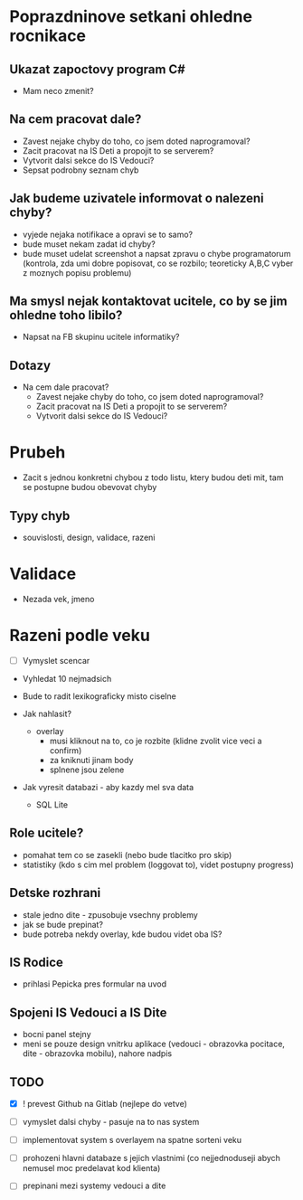 # Poprazdninove setkani ohledne rocnikace

## Ukazat zapoctovy program C#

- Mam neco zmenit?

## Na cem pracovat dale?

 - Zavest nejake chyby do toho, co jsem doted naprogramoval?
 - Zacit pracovat na IS Deti a propojit to se serverem?
 - Vytvorit dalsi sekce do IS Vedouci?
 - Sepsat podrobny seznam chyb

## Jak budeme uzivatele informovat o nalezeni chyby?

 - vyjede nejaka notifikace a opravi se to samo?
 - bude muset nekam zadat id chyby?
 - bude muset udelat screenshot a napsat zpravu o chybe programatorum (kontrola, zda umi dobre popisovat, co se rozbilo; teoreticky A,B,C vyber z moznych popisu problemu)

## Ma smysl nejak kontaktovat ucitele, co by se jim ohledne toho libilo?
- Napsat na FB skupinu ucitele informatiky?

## Dotazy
- Na cem dale pracovat?
  - Zavest nejake chyby do toho, co jsem doted naprogramoval?
  - Zacit pracovat na IS Deti a propojit to se serverem?
  - Vytvorit dalsi sekce do IS Vedouci?


# Prubeh

- Zacit s jednou konkretni chybou z todo listu, ktery budou deti mit, tam se postupne budou obevovat chyby



## Typy chyb
- souvislosti, design, validace, razeni

# Validace
- Nezada vek, jmeno


# Razeni podle veku
- [ ] Vymyslet scencar
- Vyhledat 10 nejmadsich
- Bude to radit lexikograficky misto ciselne


- Jak nahlasit?
  - overlay 
    - musi kliknout na to, co je rozbite (klidne zvolit vice veci a confirm)
    - za kniknuti jinam body
    - splnene jsou zelene


- Jak vyresit databazi - aby kazdy mel sva data
  - SQL Lite

## Role ucitele?
  - pomahat tem co se zasekli (nebo bude tlacitko pro skip)
  - statistiky (kdo s cim mel problem (loggovat to), videt postupny progress)


## Detske rozhrani
- stale jedno dite - zpusobuje vsechny problemy
- jak se bude prepinat?
- bude potreba nekdy overlay, kde budou videt oba IS?

## IS Rodice
- prihlasi Pepicka pres formular na uvod

## Spojeni IS Vedouci a IS Dite
- bocni panel stejny
- meni se pouze design vnitrku aplikace (vedouci - obrazovka pocitace, dite - obrazovka mobilu), nahore nadpis

## TODO

- [x] ! prevest Github na Gitlab (nejlepe do vetve)

- [ ] vymyslet dalsi chyby - pasuje na to nas system
- [ ] implementovat system s overlayem na spatne sorteni veku
- [ ] prohozeni hlavni databaze s jejich vlastnimi (co nejjednoduseji abych nemusel moc predelavat kod klienta)
- [ ] prepinani mezi systemy vedouci a dite 